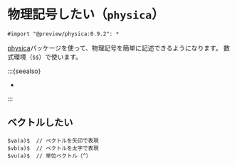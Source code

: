 # 物理記号したい（``physica``）

```typ
#import "@preview/physica:0.9.2": *
```

[physica](https://github.com/typst/packages/tree/main/packages/preview/physica/0.9.2)パッケージを使って、物理記号を簡単に記述できるようになります。
数式環境（``$$``）で使います。

:::{seealso}

- [](../latex/latex-physics.md)

:::

## ベクトルしたい

```typst
$va(a)$  // ベクトルを矢印で表現
$vb(a)$  // ベクトルを太字で表現
$vu(a)$  // 単位ベクトル（^）
```
